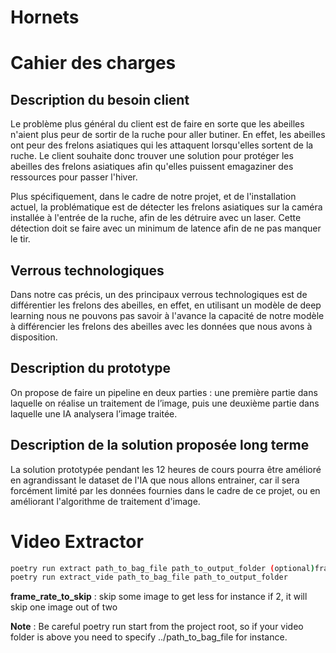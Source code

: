# Hornets
# Cahier des charges

## Description du besoin client
Le problème plus général du client est de faire en sorte que les abeilles n'aient plus peur de sortir de la ruche pour aller butiner. En effet, les abeilles ont peur des frelons asiatiques qui les attaquent lorsqu'elles sortent de la ruche. Le client souhaite donc trouver une solution pour protéger les abeilles des frelons asiatiques afin qu'elles puissent emagaziner des ressources pour passer l'hiver.

Plus spécifiquement, dans le cadre de notre projet, et de l'installation actuel, la problématique est de détecter les frelons asiatiques sur la caméra installée à l'entrée de la ruche, afin de les détruire avec un laser. Cette détection doit se faire avec un minimum de latence afin de ne pas manquer le tir.
## Verrous technologiques
Dans notre cas précis, un des principaux verrous technologiques est de différentier les frelons des abeilles, en effet, en utilisant un modèle de deep learning nous ne pouvons pas savoir à l'avance la capacité de notre modèle à différencier les frelons des abeilles avec les données que nous avons à disposition.

## Description du prototype 
On propose de faire un pipeline en deux parties : une première partie dans laquelle on réalise un traitement de l’image, puis une deuxième partie dans laquelle une IA analysera l’image traitée.

## Description de la solution proposée long terme
La solution prototypée pendant les 12 heures de cours pourra être amélioré en agrandissant le dataset de l'IA que nous allons entrainer, car il sera forcément limité par les données fournies dans le cadre de ce projet, ou en améliorant l'algorithme de traitement d'image.


# Video Extractor

```bash
poetry run extract path_to_bag_file path_to_output_folder (optional)frame_rate_to_skip
poetry run extract_vide path_to_bag_file path_to_output_folder 
``` 

**frame_rate_to_skip** : skip some image to get less for instance if 2, it will skip one image out of two

**Note** : Be careful poetry run start from the project root, so if your video folder is above you need to specify ../path_to_bag_file for instance.


